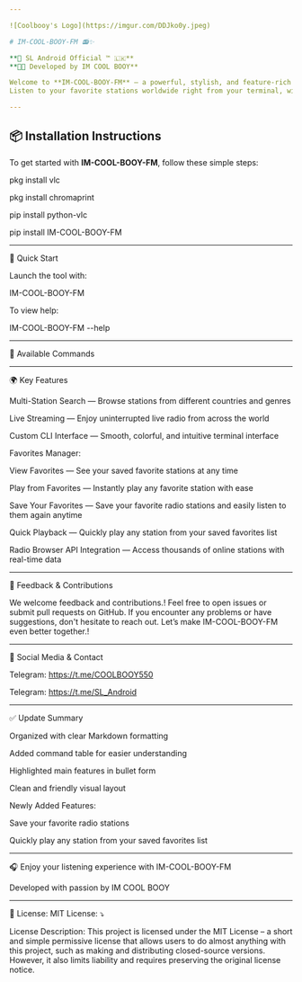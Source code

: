 ```yaml
---

![Coolbooy's Logo](https://imgur.com/DDJko0y.jpeg)

# IM-COOL-BOOY-FM 📻✨

**🔰 SL Android Official ™ 🇱🇰**  
**👨‍💻 Developed by IM COOL BOOY**

Welcome to **IM-COOL-BOOY-FM** — a powerful, stylish, and feature-rich Python-based radio station player.  
Listen to your favorite stations worldwide right from your terminal, with a smooth CLI interface powered by the **Radio Browser API** and **VLC Media Player**.

---
```


## 📦 Installation Instructions

To get started with **IM-COOL-BOOY-FM**, follow these simple steps:

pkg install vlc

pkg install chromaprint

pip install python-vlc

pip install IM-COOL-BOOY-FM


---

🚀 Quick Start

Launch the tool with:

IM-COOL-BOOY-FM

To view help:

IM-COOL-BOOY-FM --help


---

🧭 Available Commands


---

🌍 Key Features

Multi-Station Search — Browse stations from different countries and genres

Live Streaming — Enjoy uninterrupted live radio from across the world

Custom CLI Interface — Smooth, colorful, and intuitive terminal interface

Favorites Manager:

View Favorites — See your saved favorite stations at any time

Play from Favorites — Instantly play any favorite station with ease

Save Your Favorites — Save your favorite radio stations and easily listen to them again anytime

Quick Playback — Quickly play any station from your saved favorites list


Radio Browser API Integration — Access thousands of online stations with real-time data



---

💬 Feedback & Contributions

We welcome feedback and contributions.!
Feel free to open issues or submit pull requests on GitHub.
If you encounter any problems or have suggestions, don't hesitate to reach out.
Let’s make IM-COOL-BOOY-FM even better together.!


---

📱 Social Media & Contact

Telegram: https://t.me/COOLBOOY550

Telegram: https://t.me/SL_Android

---

✅ Update Summary

Organized with clear Markdown formatting

Added command table for easier understanding

Highlighted main features in bullet form

Clean and friendly visual layout

Newly Added Features:

Save your favorite radio stations

Quickly play any station from your saved favorites list




---

🎧 Enjoy your listening experience with IM-COOL-BOOY-FM

Developed with passion by IM COOL BOOY

---

📄 License: MIT License: ⤵️

License Description:
This project is licensed under the MIT License – a short and simple permissive license that allows users to do almost anything with this project, such as making and distributing closed-source versions. However, it also limits liability and requires preserving the original license notice.

